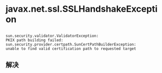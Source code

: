 # javax.net.ssl.SSLHandshakeException
## 
```
sun.security.validator.ValidatorException:
PKIX path building failed: sun.security.provider.certpath.SunCertPathBuilderException:
unable to find valid certification path to requested target
```
## 解决
```
```
